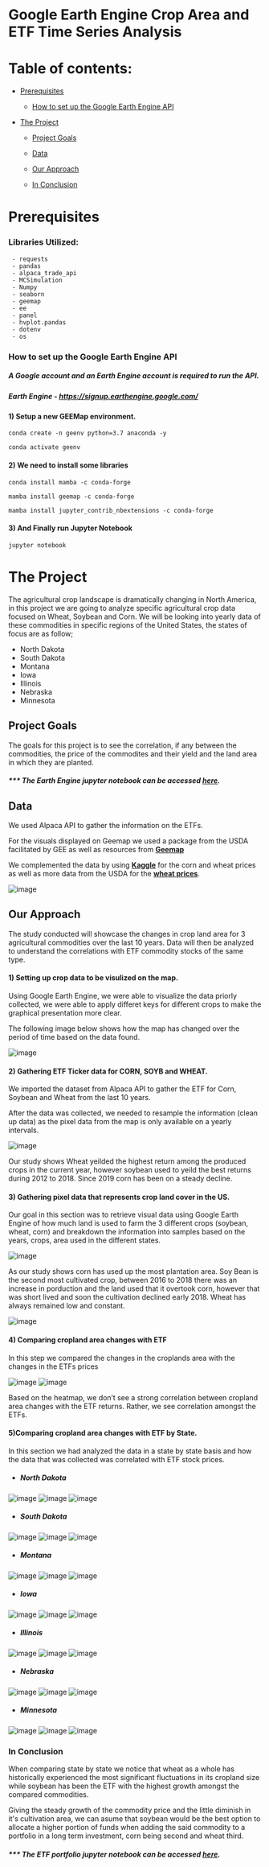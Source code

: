 # Google Earth Engine Crop Area and ETF Time Series Analysis


# Table of contents:

- [Prerequisites](#prerequisites)
    - [How to set up the Google Earth Engine API](#how-to-set-up-the-google-earth-engine-api)

- [The Project ](#the-project)
	- [Project Goals](#project-goals)

    - [Data](#data)

	- [Our Approach](#our-approach)	
	- [In Conclusion](#in-conclusion)
	

# Prerequisites

### Libraries Utilized:

```shell
 - requests
 - pandas
 - alpaca_trade_api
 - MCSimulation
 - Numpy
 - seaborn
 - geemap
 - ee 
 - panel 
 - hvplot.pandas
 - dotenv
 - os
```

### How to set up the Google Earth Engine API

##### A Google account and an Earth Engine account is required to run the API. 

##### Earth Engine - https://signup.earthengine.google.com/

#### 1) Setup a new GEEMap environment.

```shell
conda create -n geenv python=3.7 anaconda -y

conda activate geenv

```
#### 2) We need to install some libraries

```shell
conda install mamba -c conda-forge

mamba install geemap -c conda-forge

mamba install jupyter_contrib_nbextensions -c conda-forge

```

#### 3) And Finally run Jupyter Notebook

```shell
jupyter notebook
```



# The Project
The agricultural crop landscape is dramatically changing in North America, in this project we are going to analyze specific agricultural crop data focused on Wheat, Soybean and Corn.
 We will be looking into yearly data of these commodities in specific regions of the United States, the states of focus are as follow;
 - North Dakota
 - South Dakota
 - Montana 
 - Iowa 
 - Illinois
 - Nebraska 
 - Minnesota



## Project Goals


The goals for this project is to see the correlation, if any between the commodities, the price of the commodites and their yield and the land area in which they are planted.

##### *** The Earth Engine jupyter notebook can be accessed [here](GOOGLECROP.ipynb).

## Data

We used Alpaca API to gather the information on the ETFs. 

For the visuals displayed on  Geemap we used a package from the USDA facilitated by GEE as well as resources from [**Geemap**](https://geemap.org)

We complemented the data by using [**Kaggle**](https://www.kaggle.com/ainslie/usda-wasde-monthly-corn-soybean-projections)
for the corn and wheat prices as well as more data from the USDA  for the [**wheat  prices**](https://www.ers.usda.gov/data-products/wheat-data/).


![image](images/Data_sources.png)
                                                                                                                                                   

## Our Approach

The study conducted will showcase the changes in crop land area for 3 agricultural commodities over the last 10 years. Data will then be analyzed to understand the correlations with ETF commodity stocks of the same type.

#### 1) Setting up crop data to be visulized on the map.

Using Google Earth Engine, we were able to visualize the data priorly collected, we were able to apply differet keys for different crops to make the graphical presentation more clear.

The following image below shows how the map has changed over the period of time based on the data found.

![image](images/1_Google_Map.png)

#### 2) Gathering ETF Ticker data for CORN, SOYB and WHEAT.

We imported the dataset from Alpaca API to gather the ETF for Corn, Soybean and Wheat from the last 10 years. 

After the data was collected, we needed to resample the information (clean up data) as the pixel data from the map is only available on a yearly intervals.

![image](images/2_Google_PctChange.png)

Our study shows Wheat yeilded the highest return among the produced crops in the current year, however soybean used to yeild the best returns during 2012 to 2018. Since 2019 corn has been on a steady decline. 

#### 3) Gathering pixel data that represents crop land cover in the US.

Our goal in this section was to retrieve visual data using Google Earth Engine of how much land is used to farm the 3 different crops (soybean, wheat, corn) and breakdown the information into samples based on the years, crops, area used in the different states.


![image](images/3_Google_CropArea.png)

As our study shows corn has used up the most plantation area. Soy Bean is the second most cultivated crop, between 2016 to 2018 there was an increase in porduction and the land used that it overtook corn, however that was short lived and soon the cultivation declined early 2018. Wheat has always remained low and constant.

![image](images/4_Google_CropArea_PctChange.png)

#### 4) Comparing cropland area changes with ETF 

In this step we compared the changes in the croplands area with the changes in the ETFs prices

![image](images/5_Google_Combined_PctChange.png)
![image](images/6_Google_Combined_Correlation.png)

Based on the heatmap, we don’t see a strong correlation between cropland area changes with the ETF returns. Rather, we see correlation amongst the ETFs.

#### 5)Comparing cropland area changes with ETF by State.

In this section we had analyzed the data in a state by state basis and how the data that was collected was correlated with ETF stock prices. 

- ##### North Dakota

![image](images/7_Google_CropArea_ND.png)
![image](images/8_Google_Combined_PctChange_ND.png)
![image](images/9_Google_Combined_Correlation_ND.png)

- ##### South Dakota

![image](images/10_Google_CropArea_SD.png)
![image](images/11_Google_Combined_PctChange_SD.png)
![image](images/12_Google_Combined_Correlation_SD.png)

- ##### Montana

![image](images/13_Google_CropArea_MT.png)
![image](images/14_Google_Combined_PctChange_MT.png)
![image](images/15_Google_Combined_Correlation_MT.png)

- ##### Iowa

![image](images/16_Google_CropArea_IA.png)
![image](images/17_Google_Combined_PctChange_IA.png)
![image](images/18_Google_Combined_Correlation_IA.png)

- ##### Illinois

![image](images/19_Google_CropArea_IL.png)
![image](images/20_Google_Combined_PctChange_IL.png)
![image](images/21_Google_Combined_Correlation_IL.png)

- ##### Nebraska

![image](images/22_Google_CropArea_NE.png)
![image](images/23_Google_Combined_PctChange_NE.png)
![image](images/24_Google_Combined_Correlation_NE.png)

- ##### Minnesota

![image](images/25_Google_CropArea_MN.png)
![image](images/26_Google_Combined_PctChange_MN.png)
![image](images/27_Google_Combined_Correlation_MN.png)


### In Conclusion

When comparing state by state we notice that wheat as a whole has historically experienced the most significant fluctuations in its cropland size while soybean has been the ETF with the highest growth amongst the compared commodities.

Giving the steady growth of the commodity price and the little diminish in it's cultivation area, we can asume that soybean would be the best option to allocate a higher portion of funds when adding the said commodity to a portfolio in a long term investment, corn being second and wheat third. 

##### *** The ETF portfolio jupyter notebook can be accessed [here](WEATCORNSOYB.ipynb).

